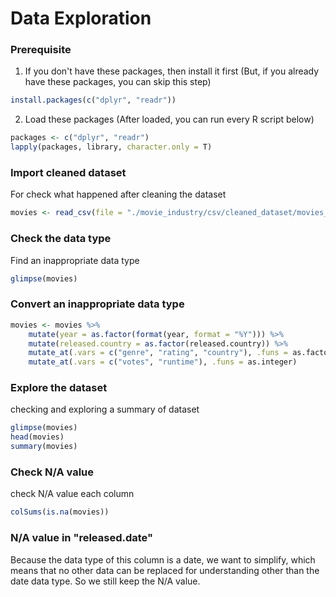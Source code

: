 # Data Exploration

### Prerequisite

1. If you don't have these packages, then install it first (But, if you already have these packages, you can skip this step)
```R
install.packages(c("dplyr", "readr"))
```

2. Load these packages (After loaded, you can run every R script below)
```R
packages <- c("dplyr", "readr")
lapply(packages, library, character.only = T)
```

### Import cleaned dataset

For check what happened after cleaning the dataset
```R
movies <- read_csv(file = "./movie_industry/csv/cleaned_dataset/movies_cleaned.csv")
```

### Check the data type

Find an inappropriate data type
```R
glimpse(movies)
```

### Convert an inappropriate data type

```R
movies <- movies %>%
    mutate(year = as.factor(format(year, format = "%Y"))) %>%
    mutate(released.country = as.factor(released.country)) %>%
    mutate_at(.vars = c("genre", "rating", "country"), .funs = as.factor) %>%
    mutate_at(.vars = c("votes", "runtime"), .funs = as.integer)
```

### Explore the dataset

checking and exploring a summary of dataset
```R
glimpse(movies)
head(movies)
summary(movies)
```

### Check N/A value

check N/A value each column
```R
colSums(is.na(movies))
```

### N/A value in "released.date"

Because the data type of this column is a date, we want to simplify, which means that no other data can be replaced for understanding other than the date data type.
So we still keep the N/A value.

